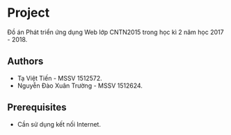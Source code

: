 # Project
Đồ án Phát triển ứng dụng Web lớp CNTN2015 trong học kì 2 năm học 2017 - 2018.

## Authors
- Tạ Việt Tiến              -   MSSV 1512572.
- Nguyễn Đào Xuân Trường    -   MSSV 1512624.

## Prerequisites
- Cần sử dụng kết nối Internet.





    

